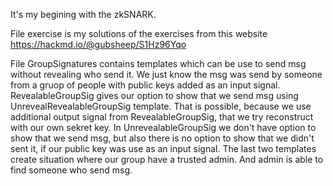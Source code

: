 It's my begining with the zkSNARK.

File exercise is my solutions of the exercises from this website
https://hackmd.io/@gubsheep/S1Hz96Yqo

File GroupSignatures contains templates which can be use to send msg without revealing who send it. We just know the msg was send by someone from a gruop of people with public keys added as an input signal. RevealableGroupSig gives our option to show that we send msg using UnrevealRevealableGroupSig template. That is possible, because we use additional output signal from RevealableGroupSig, that we try reconstruct with our own sekret key. In UnrevealableGroupSig we don't have option to show that we send msg, but also there is no option to show that we didn't sent it, if our public key was use as an input signal. The last two templates create situation where our group have a trusted admin. And admin is able to find someone who send msg.  


